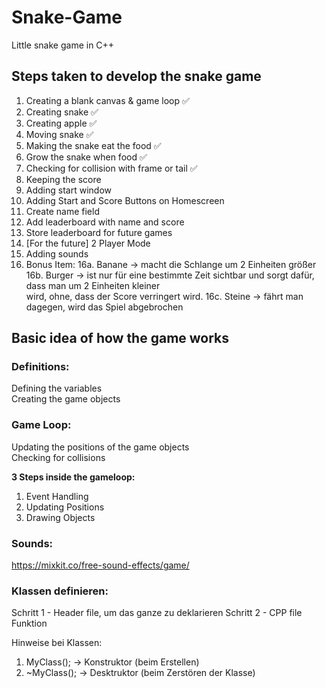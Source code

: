 # Snake-Game

Little snake game in C++

## Steps taken to develop the snake game

1. Creating a blank canvas & game loop ✅
2. Creating snake ✅
3. Creating apple ✅
4. Moving snake ✅
5. Making the snake eat the food ✅
6. Grow the snake when food ✅
7. Checking for collision with frame or tail ✅
8. Keeping the score
9. Adding start window
10. Adding Start and Score Buttons on Homescreen
11. Create name field
12. Add leaderboard with name and score
13. Store leaderboard for future games
14. [For the future] 2 Player Mode
15. Adding sounds
16. Bonus Item:
    16a. Banane -> macht die Schlange um 2 Einheiten größer
    16b. Burger -> ist nur für eine bestimmte Zeit sichtbar und sorgt dafür, dass man um 2 Einheiten kleiner <br /> wird, ohne, dass der Score verringert wird.
    16c. Steine -> fährt man dagegen, wird das Spiel abgebrochen

## Basic idea of how the game works

### Definitions:

Defining the variables <br />
Creating the game objects

### Game Loop:

Updating the positions of the game objects <br />
Checking for collisions

<strong>3 Steps inside the gameloop: <br /></strong>

1. Event Handling
2. Updating Positions
3. Drawing Objects

### Sounds:

https://mixkit.co/free-sound-effects/game/

### Klassen definieren:

Schritt 1 - Header file, um das ganze zu deklarieren
Schritt 2 - CPP file Funktion

Hinweise bei Klassen:

1. MyClass(); -> Konstruktor (beim Erstellen)
2. ~MyClass(); -> Desktruktor (beim Zerstören der Klasse)
